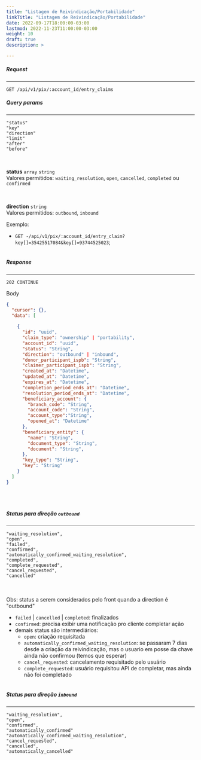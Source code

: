 ```yaml
---
title: "Listagem de Reivindicação/Portabilidade"
linkTitle: "Listagem de Reivindicação/Portabilidade"
date: 2022-09-17T18:00:00-03:00
lastmod: 2022-11-23T11:00:00-03:00
weight: 10
draft: true
description: >

---
```


##### **Request**
---

```
GET /api/v1/pix/:account_id/entry_claims
```

##### **Query params**
---
```
"status"
"key"
"direction"
"limit"
"after"
"before" 
```

<br>

**status** `array` `string` 
<br>
Valores permitidos:  `waiting_resolution`, `open`, `cancelled`, `completed` ou `confirmed`

<br>

**direction** `string`
<br>
Valores permitidos: `outbound`, `inbound` 


Exemplo:  

- `GET -/api/v1/pix/:account_id/entry_claim?key[]=35425517084&key[]=93744525023`;
<br> <br> 


##### **Response**
---

```
202 CONTINUE
```
Body
```json
{
  "cursor": {},
  "data": [
   
    {
      "id": "uuid",
      "claim_type": "ownership" | "portability",
      "account_id": "uuid",
      "status": "String",
      "direction": "outbound" | "inbound",
      "donor_participant_ispb": "String",
      "claimer_participant_ispb": "String",
      "created_at": "Datetime",
      "updated_at": "Datetime",
      "expires_at": "Datetime",
      "completion_period_ends_at": "Datetime",
      "resolution_period_ends_at": "Datetime",
      "beneficiary_account": {
        "branch_code": "String",
        "account_code": "String",
        "account_type":"String",
        "opened_at": "Datetime"
      },
      "beneficiary_entity": {
        "name": "String",
        "document_type": "String",
        "document": "String",
      },
      "key_type": "String",
      "key": "String"
    }
  ]
}
```
<br> <br> 


##### **Status para direção `outbound`**
---

```
"waiting_resolution", 
"open", 
"failed",  
"confirmed", 
"automatically_confirmed_waiting_resolution",  
"completed", 
"complete_requested", 
"cancel_requested", 
"cancelled"
```
<br><br>
Obs: status a serem considerados pelo front quando a direction é "outbound"
<br>
- `failed` | `cancelled` | `completed`: finalizados
- `confirmed`: precisa exibir uma notificação pro cliente completar ação
- demais status são intermediários: 
    - `open`: criação requisitada
    - `automatically_confirmed_waiting_resolution`: se passaram 7 dias desde a criação da reivindicação, mas o usuario em posse da chave ainda não confirmou (temos que esperar)
    - `cancel_requested`: cancelamento requisitado pelo usuário
    - `complete_requested`: usuário requisitou API de completar, mas ainda não foi completado
<br><br>


##### **Status para direção `inbound`**
---
```
"waiting_resolution", 
"open",  
"confirmed", 
"automatically_confirmed"
"automatically_confirmed_waiting_resolution",  
"cancel_requested", 
"cancelled",
"automatically_cancelled"
```
<br><br>